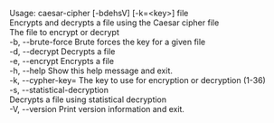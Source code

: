 Usage: caesar-cipher [-bdehsV] [-k=\<key>] file\
Encrypts and decrypts a file using the Caesar cipher
file               
The file to encrypt or decrypt\
-b, --brute-force        Brute forces the key for a given file\
-d, --decrypt            Decrypts a file\
-e, --encrypt            Encrypts a file\
-h, --help               Show this help message and exit.\
-k, --cypher-key=<key>   The key to use for encryption or decryption (1-36)\
-s, --statistical-decryption\
Decrypts a file using statistical decryption\
-V, --version            Print version information and exit.
